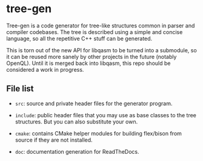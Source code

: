 # tree-gen

Tree-gen is a code generator for tree-like structures common in parser and
compiler codebases. The tree is described using a simple and concise language,
so all the repetitive C++ stuff can be generated.

This is torn out of the new API for libqasm to be turned into a submodule, so
it can be reused more sanely by other projects in the future (notably OpenQL).
Until it is merged back into libqasm, this repo should be considered a work in
progress.

## File list

 - `src`: source and private header files for the generator program.

 - `include`: public header files that you may use as base classes to the tree
   structures. But you can also substitute your own.

 - `cmake`: contains CMake helper modules for building flex/bison from source
   if they are not installed.

 - `doc`: documentation generation for ReadTheDocs.
